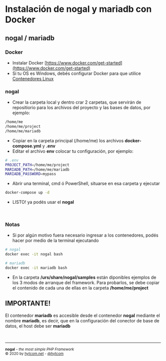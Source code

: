 # Instalación de nogal y mariadb con Docker
## nogal / mariadb

### Docker
- Instalar Docker [https://www.docker.com/get-started](https://www.docker.com/get-started)
- Si tu OS es Windows, debés configurar Docker para que utilice [Contenedores Linux](https://docs.docker.com/docker-for-windows/#switch-between-windows-and-linux-containers)

### nogal
- Crear la carpeta local y dentro crar 2 carpetas, que servirán de repositiorio para los archivos del proyecto y las bases de datos, por ejemplo:
```bash
/home/me
/home/me/project
/home/me/mariadb
```
- Copiar en la carpeta principal (/home/me) los archivos **docker-compose.yml** y **.env**
- Editar el archivo **env** colocar tu configuración, por ejemplo:
```bash
# .env
PROJECT_PATH=/home/me/project
MARIADB_PATH=/home/me/mariadb
MARIADB_PASSWORD=mypass
```
- Abrir una terminal, cmd ó PowerShell, situarse en esa carpeta y ejecutar
```bash
docker-compose up -d
```
- LISTO! ya podés usar el **nogal**  

&nbsp;

### Notas
- Si por algún motivo fuera necesario ingresar a los contenedores, podés hacer por medio de la terminal ejecutando
```bash
# nogal
docker exec -it nogal bash

# mariadb
docker exec -it mariadb bash
```
- En la carpeta **/urs/share/nogal/samples** están diponibles ejemplos de los 3 modos de arranque del framework. Para probarlos, se debe copiar el contenido de cada una de ellas en la carpeta **/home/me/project**  


## IMPORTANTE!
El contenedor **mariadb** es accesible desde el contenedor **nogal** mediante el nombre **mariadb**, es decir, que en la configuración del conector de base de datos, el host debe ser **mariadb**

&nbsp;
___
<sub><b>nogal</b> - <em>the most simple PHP Framework</em></sub><br />
<sup>&copy; 2020 by <a href="https://hytcom.net">hytcom.net</a> - <a href="https://github.com/hytcom">@hytcom</a></sup><br />